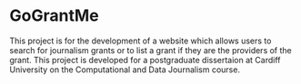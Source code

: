 # GoGrantMe
This project is for the development of a website which allows users to search for journalism grants or to list a grant if they are the providers of the grant. This project is developed for a postgraduate dissertaion at Cardiff University on the Computational and Data Journalism course.
